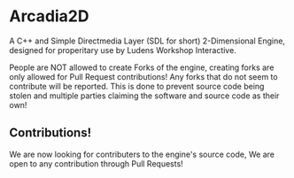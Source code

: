 # Arcadia2D

A C++ and Simple Directmedia Layer (SDL for short) 2-Dimensional Engine, designed for properitary use by Ludens Workshop Interactive.

People are NOT allowed to create Forks of the engine, creating forks are only allowed for Pull Request contributions! Any forks that do not seem to contribute will be reported. This is done to prevent source code being stolen and multiple parties claiming the software and source code as their own!

## Contributions!
We are now looking for contributers to the engine's source code, We are open to any contribution through Pull Requests!
